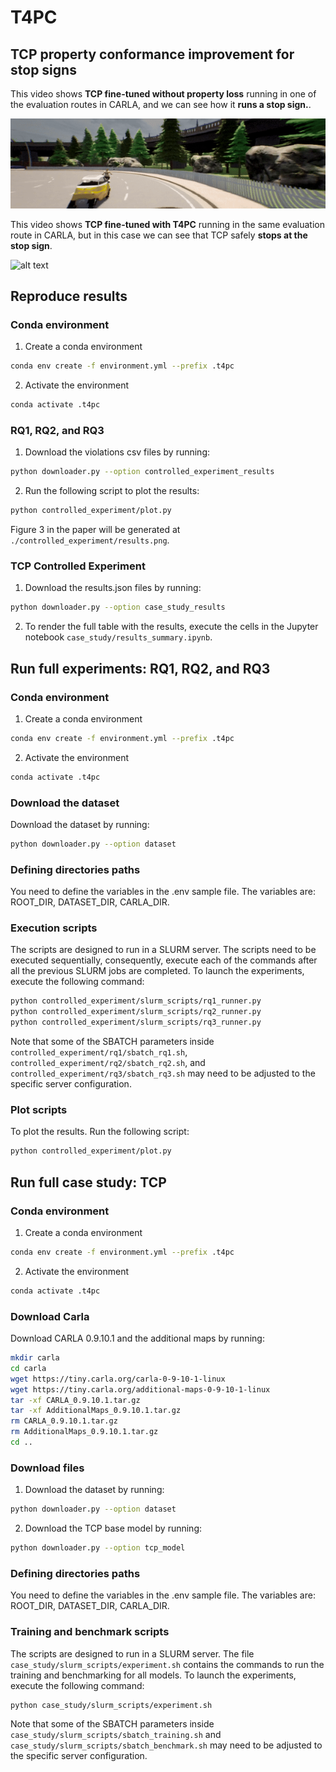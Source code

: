 # T4PC

## TCP property conformance improvement for stop signs
This video shows **TCP fine-tuned without property loss** running in one of the evaluation routes in CARLA, and we can see how it **runs a stop sign.**.

![alt text](video_not_stopping.gif)

This video shows **TCP fine-tuned with T4PC** running in the same evaluation route in CARLA, but in this case we can see that TCP safely **stops at the stop sign**.

![alt text](video_stopping.gif)


## Reproduce results
### Conda environment
1. Create a conda environment
```bash
conda env create -f environment.yml --prefix .t4pc
```

2. Activate the environment
```bash
conda activate .t4pc
```

### RQ1, RQ2, and RQ3
1. Download the violations csv files by running:
```bash
python downloader.py --option controlled_experiment_results
```

2. Run the following script to plot the results:
```bash
python controlled_experiment/plot.py
```
Figure 3 in the paper will be generated at `./controlled_experiment/results.png`.

### TCP Controlled Experiment
1. Download the results.json files by running:
```bash
python downloader.py --option case_study_results
```

2. To render the full table with the results, execute the cells in the Jupyter notebook `case_study/results_summary.ipynb`.



## Run full experiments: RQ1, RQ2, and RQ3

### Conda environment
1. Create a conda environment
```bash
conda env create -f environment.yml --prefix .t4pc
```

2. Activate the environment
```bash
conda activate .t4pc
```

### Download the dataset
Download the dataset by running:
```bash
python downloader.py --option dataset
```

### Defining directories paths
You need to define the variables in the .env sample file. The variables are: ROOT_DIR, DATASET_DIR, CARLA_DIR.

### Execution scripts
The scripts are designed to run in a SLURM server. The scripts need to be executed sequentially, consequently, execute each of the commands after all the previous SLURM jobs are completed. To launch the experiments, execute the following command:
```bash
python controlled_experiment/slurm_scripts/rq1_runner.py
python controlled_experiment/slurm_scripts/rq2_runner.py
python controlled_experiment/slurm_scripts/rq3_runner.py
```
Note that some of the SBATCH parameters inside `controlled_experiment/rq1/sbatch_rq1.sh`, `controlled_experiment/rq2/sbatch_rq2.sh`, and `controlled_experiment/rq3/sbatch_rq3.sh` may need to be adjusted to the specific server configuration.

### Plot scripts
To plot the results. Run the following script:
```bash
python controlled_experiment/plot.py
```


## Run full case study: TCP

### Conda environment
1. Create a conda environment
```bash
conda env create -f environment.yml --prefix .t4pc
```

2. Activate the environment
```bash
conda activate .t4pc
```

### Download Carla
Download CARLA 0.9.10.1 and the additional maps by running:
```bash
mkdir carla
cd carla
wget https://tiny.carla.org/carla-0-9-10-1-linux
wget https://tiny.carla.org/additional-maps-0-9-10-1-linux
tar -xf CARLA_0.9.10.1.tar.gz
tar -xf AdditionalMaps_0.9.10.1.tar.gz
rm CARLA_0.9.10.1.tar.gz
rm AdditionalMaps_0.9.10.1.tar.gz
cd ..
```

### Download files
1. Download the dataset by running:
```bash
python downloader.py --option dataset
```
2. Download the TCP base model by running:
```bash
python downloader.py --option tcp_model
```

### Defining directories paths
You need to define the variables in the .env sample file. The variables are: ROOT_DIR, DATASET_DIR, CARLA_DIR.

### Training and benchmark scripts
The scripts are designed to run in a SLURM server. The file `case_study/slurm_scripts/experiment.sh` contains the commands to run the training and benchmarking for all models. To launch the experiments, execute the following command:
```bash
python case_study/slurm_scripts/experiment.sh
```
Note that some of the SBATCH parameters inside `case_study/slurm_scripts/sbatch_training.sh` and `case_study/slurm_scripts/sbatch_benchmark.sh` may need to be adjusted to the specific server configuration.
